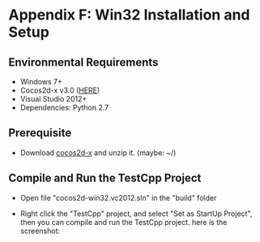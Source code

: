 # Appendix F: Win32 Installation and Setup

## Environmental Requirements
* Windows 7+
* Cocos2d-x v3.0 ([HERE](http://cocos2d-x.org/download))
* Visual Studio 2012+
* Dependencies: Python 2.7

## Prerequisite 
* Download [cocos2d-x](http://cocos2d-x.org/download) and unzip it. (maybe: ~/) 

## Compile and Run the TestCpp Project
* Open file "cocos2d-win32.vc2012.sln" in the "build" folder

- Right click the "TestCpp" project, and select "Set as StartUp Project", then you can compile and run the TestCpp project. here is the screenshot:
